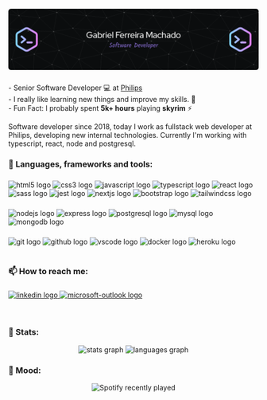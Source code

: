 ![Header](./github-header-image.png)

###

<p align="left">- Senior Software Developer 💻 at <a href="https://www.linkedin.com/company/philips" target="_blank">Philips</a><br>- I really like learning new things and improve my skills. 💙<br>- Fun Fact: I probably spent <b>5k+ hours</b> playing <b>skyrim</b> ⚡</p>

<p align="left">Software developer since 2018, today I work as fullstack web developer at Philips, ​​developing new internal technologies. Currently I'm working with typescript, react, node and postgresql.</p>

###

<h3 align="left">🎯 Languages, frameworks and tools:</h3>

###

<div align="left">
  <img src="https://cdn.jsdelivr.net/gh/devicons/devicon/icons/html5/html5-original.svg" height="32" width="44" alt="html5 logo"  />
  <img src="https://cdn.jsdelivr.net/gh/devicons/devicon/icons/css3/css3-original.svg" height="32" width="44" alt="css3 logo"  />
  <img src="https://cdn.jsdelivr.net/gh/devicons/devicon/icons/javascript/javascript-original.svg" height="32" width="44" alt="javascript logo"  />
  <img src="https://cdn.jsdelivr.net/gh/devicons/devicon/icons/typescript/typescript-original.svg" height="32" width="44" alt="typescript logo"  />
  <img src="https://cdn.jsdelivr.net/gh/devicons/devicon/icons/react/react-original.svg" height="32" width="44" alt="react logo"  />
  <img src="https://cdn.jsdelivr.net/gh/devicons/devicon/icons/sass/sass-original.svg" height="32" width="44" alt="sass logo"  />
  <img src="https://cdn.jsdelivr.net/gh/devicons/devicon/icons/jest/jest-plain.svg" height="32" width="44" alt="jest logo"  />
  <img src="https://cdn.jsdelivr.net/gh/devicons/devicon/icons/nextjs/nextjs-original.svg" height="32" width="44" alt="nextjs logo"  />
  <img src="https://cdn.jsdelivr.net/gh/devicons/devicon/icons/bootstrap/bootstrap-original.svg" height="32" width="44" alt="bootstrap logo"  />
  <img src="https://cdn.jsdelivr.net/gh/devicons/devicon/icons/tailwindcss/tailwindcss-original-wordmark.svg" height="32" width="44" alt="tailwindcss logo"  />
</div>

###

<div align="left">
  <img src="https://cdn.jsdelivr.net/gh/devicons/devicon/icons/nodejs/nodejs-original.svg" height="32" width="44" alt="nodejs logo"  />
  <img src="https://cdn.jsdelivr.net/gh/devicons/devicon/icons/express/express-original.svg" height="32" width="44" alt="express logo"  />
  <img src="https://cdn.jsdelivr.net/gh/devicons/devicon/icons/postgresql/postgresql-original.svg" height="32" width="44" alt="postgresql logo"  />
  <img src="https://cdn.jsdelivr.net/gh/devicons/devicon/icons/mysql/mysql-original.svg" height="32" width="44" alt="mysql logo"  />
  <img src="https://cdn.jsdelivr.net/gh/devicons/devicon/icons/mongodb/mongodb-original.svg" height="32" width="44" alt="mongodb logo"  />
</div>

###

<div align="left">
  <img src="https://cdn.jsdelivr.net/gh/devicons/devicon/icons/git/git-original.svg" height="32" width="44" alt="git logo"  />
  <img src="https://cdn.jsdelivr.net/gh/devicons/devicon/icons/github/github-original.svg" height="32" width="44" alt="github logo"  />
  <img src="https://cdn.jsdelivr.net/gh/devicons/devicon/icons/vscode/vscode-original.svg" height="32" width="44" alt="vscode logo"  />
  <img src="https://cdn.jsdelivr.net/gh/devicons/devicon/icons/docker/docker-original.svg" height="32" width="44" alt="docker logo"  />
  <img src="https://cdn.jsdelivr.net/gh/devicons/devicon/icons/heroku/heroku-original.svg" height="32" width="44" alt="heroku logo"  />
</div>
<br>

###

<h3 align="left">📫 How to reach me:</h3>

###

<div align="left">
  <a href="https://www.linkedin.com/in/gabriel-ferreira-machado-0221ba15b" target="_blank">
    <img src="https://raw.githubusercontent.com/maurodesouza/profile-readme-generator/master/src/assets/icons/social/linkedin/default.svg" width="44" height="32" alt="linkedin logo"  />
  </a>
  <a href="mailto:gabriel.ferreira.machado@hotmail.com" target="_blank">
    <img src="https://raw.githubusercontent.com/maurodesouza/profile-readme-generator/master/src/assets/icons/social/microsoft-outlook/default.svg" width="44" height="32" alt="microsoft-outlook logo"  />
  </a>
</div>
<br><br>

<h3 align="left">💫 Stats:</h3>

<div align="center">
  <img src="https://github-readme-stats-sigma-five.vercel.app/api?username=thegfmachado&include_all_commits=true&count_private=true&theme=onedark" height="150" alt="stats graph"  />
  <img src="https://github-readme-stats-sigma-five.vercel.app/api/top-langs?locale=en&hide_title=false&layout=compact&card_width=320&langs_count=5&theme=dracula&hide_border=false&username=thegfmachado" height="150" alt="languages graph"  />
</div>

###
<h3 align="left">🎵 Mood:</h3>

<div align="center">
  <img src="https://spotify-recently-played-readme.vercel.app/api?user=21zmcgk2jxclpjijp73rottfq" alt="Spotify recently played"  />
</div>

###
